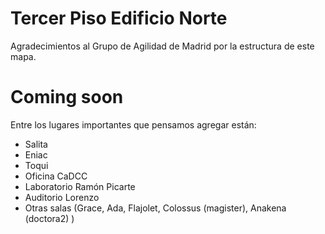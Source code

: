 <link href="css/map_style.css" rel="stylesheet">
<script src="http://d3js.org/d3.v3.min.js"></script>

# Tercer Piso Edificio Norte

<script>

var width = 1000
var height = 430


var svg = d3.select("body")
			.append("svg")
			.attr("width", width)
			.attr("height", height);

var group = svg.append('g')
				.attr("transform", "translate("+ width*1/20 + "," + height/43*5 + ") rotate(" + 0 + ")");

var line = d3.svg.line()
					.x(function(d) {return d.x})
					.y(function(d) {return d.y});

					
//Fondo del mapa
var datos_fondo = [
			{x: 0, y: 0},
			{x: width/10*9, y: 0},
			{x: width/10*9, y: height/43*33},
			{x: 0, y: height/43*33},
			{x: 0, y: 0}
			]
					
group.append("g").selectAll("path")
					.data([datos_fondo])
					.enter()
					.append("path")
					.attr("d", line)
					.attr("class", "piso");

					
//Laboratorio Lorenzo
var datos_lorenzo = [
			{x: 0, y: 0},
			{x: width/5, y: 0},
			{x: width/5, y: height*8/43},
			{x: 0, y: height*8/43},
			{x: 0, y: 0}
			];
					
var lorenzo = group.append("g")
				.attr("transform", "translate(" + 0 + "," + (height/430*165 - height*12/86)  + ")")
				.attr("class", "objeto_sala");
		
lorenzo.selectAll("path")
			.data([datos_lorenzo])
			.enter()
			.append("path")
			.attr("d", line)
			.attr("class", "sala_de_estudio");
			
lorenzo.append("text")
		.attr("transform", "translate(" + width/10 + "," + height*4/43  + ")")
		.text("Laboratorio Lorenzo");

		
//Sala Misteriosa de al lado de laboratorio lorenzo
var datos_sala_al_lado_lorenzo = [
			{x: 0, y: 0},
			{x: width/5, y: 0},
			{x: width/5, y: height*4/43},
			{x: 0, y: height*4/43},
			{x: 0, y: 0}
			];
					
var sala_al_lado_lorenzo = group.append("g")
								.attr("transform", "translate(" + 0 + "," + (height/430*245 - height*12/86)  + ")")
								.attr("class", "objeto_sala");
								
sala_al_lado_lorenzo.selectAll("path")
						.data([datos_sala_al_lado_lorenzo])
						.enter()
						.append("path")
						.attr("d", line)
						.attr("class", "otros");

sala_al_lado_lorenzo.append("text")
		.attr("transform", "translate(" + width/10 + "," + height*2/43  + ")")
		.text("???");

		
//Sala Fundadores
var datos_sala_fundadores = [
			{x: 0, y: 0},
			{x: width*125/1000, y: 0},
			{x: width*125/1000, y: height*6/43},
			{x: -width/80, y: height*6/43},
			{x: 0, y: 0}
			];
					
var sala_fundadores = group.append("g")
						.attr("transform", "translate(" + width*275/1000 + "," + (height/430*165 - height*12/86)  + ")")
						.attr("class", "objeto_sala");
		
sala_fundadores.selectAll("path")
			.data([datos_sala_fundadores])
			.enter()
			.append("path")
			.attr("d", line)
			.attr("class", "otros");

sala_fundadores.append("text")
		.attr("transform", "translate(" + width*135/2000 + "," + height*2/43  + ")")
		.text("Sala");
		
sala_fundadores.append("text")
		.attr("transform", "translate(" + width*135/2000 + "," + height*4/43  + ")")
		.text("Fundadores");


//Sala misteriosa al lado de la fundadores
var datos_sala_al_lado_fundadores = [
			{x: -width/80, y: height*6/43},
			{x: width*125/1000, y: height*6/43},
			{x: width*125/1000, y: height*12/43},
			{x: width/80, y: height*12/43},
			{x: -width/80, y: height*6/43}
			];

var sala_al_lado_fundadores = group.append("g")
						.attr("transform", "translate(" + width*275/1000 + "," + (height/430*165 - height*12/86)  + ")")
						.attr("class", "objeto_sala");
		
sala_al_lado_fundadores.selectAll("path")
			.data([datos_sala_al_lado_fundadores])
			.enter()
			.append("path")
			.attr("d", line)
			.attr("class", "otros");

sala_al_lado_fundadores.append("text")
		.attr("transform", "translate(" + width*135/2000 + "," + height*9/43  + ")")
		.text("???");			
		
		
//Banho 1		
var datos_banho_1 = [
			{x: 0, y: 0},
			{x: width/20, y: 0},
			{x: width/20, y: height*12/43},
			{x: 0, y: height*12/43},
			{x: 0, y: 0}
			];
					
var banho_1 = group.append("g")
		.attr("transform", "translate(" + width*8/20 + "," + (height/430*165 - height*12/86)  + ")")
		.attr("class", "objeto_sala");
		
		
banho_1.selectAll("path")
		.data([datos_banho_1])
		.enter()
		.append("path")
		.attr("d", line)
		.attr("class", "otros");
		
banho_1.append("text")
		.attr("transform", "translate(" + width/40 + "," + height*6/43  + ")")
		.text("Baño");

		
//Entrada
var datos_entrada = [
			{x: 0, y: 0},
			{x: width*3/20, y: 0},
			{x: width*3/20, y: height*12/43},
			{x: 0, y: height*12/43},
			{x: 0, y: 0}
			];
					
var entrada = group.append("g")
		.attr("transform", "translate(" + width*9/20 + "," + (height/430*165 - height*12/86)  + ")")
		.attr("class", "objeto_sala");
		
entrada.selectAll("path")
			.data([datos_entrada])
			.enter()
			.append("path")
			.attr("d", line)
			.attr("class", "otros");
			
entrada.append("text")
		.attr("transform", "translate(" + width*3/40 + "," + height*6/43  + ")")
		.text("Entrada");

		
//Resto de la estructura del medio
var datos_resto = [
			{x: 0, y: 0},
			{x: width/10, y: 0},
			{x: width*3/40, y: +height*12/43},
			{x: 0, y: +height*12/43},
			{x: 0, y: 0}
			];
					
group.append("g")
		.attr("transform", "translate(" + width*6/10 + "," + (height/430*165 - height*12/86)  + ")")
		.selectAll("path")
			.data([datos_resto])
			.enter()
			.append("path")
			.attr("d", line)
			.attr("class", "otros");

			
//Cocina
var datos_cocina = [
			{x: 0, y: 0},
			{x: width*1/20, y: 0},
			{x: width*1/20, y: height*6/43},
			{x: 0, y: height*6/43},
			{x: 0, y: 0}
			];
					
var cocina = group.append("g")
		.attr("transform", "translate(" + width*625/1000 + "," + (height/430*165 - height*12/86)  + ")")
		.attr("class", "objeto_sala");

cocina.selectAll("path")
			.data([datos_cocina])
			.enter()
			.append("path")
			.attr("d", line)
			.attr("class", "otros");
			
cocina.append("text")
		.attr("transform", "translate(" + width/40 + "," + height*3/43  + ")")
		.text("Cocina");
		
		
//Auditorio Ramon Picarte
var datos_picarte = [
			{x: width/40, y: 0},
			{x: width*15/100, y: 0},
			{x: width*15/100, y: height*12/43},
			{x: 0, y: height*12/43},
			{x: width/40, y: 0}
			];
					
var picarte = group.append("g")
		.attr("transform", "translate(" + width*15/20 + "," + (height/430*225 - height*12/43)  + ")")
		.attr("class", "objeto_sala");

picarte.selectAll("path")
			.data([datos_picarte])
			.enter()
			.append("path")
			.attr("d", line)
			.attr("class", "otros");

picarte.append("text")
		.attr("transform", "translate(" + width*17/200 + "," + height*5/43  + ")")
		.text("Auditorio");
			
picarte.append("text")
		.attr("transform", "translate(" + width*17/200 + "," + height*7/43  + ")")
		.text("Ramón Picarte");


//La Salita
var datos_salita = [
			{x: 0, y: 0},
			{x: width/100*15, y: 0},
			{x: width/100*15, y: height/430*75},
			{x: 0, y: height/430*75},
			{x: 0, y: 0}
			];
					
var salita = group.append("g")
		.attr("transform", "translate(" + 0 + "," + 0  + ")")
		.attr("class", "objeto_sala");
		
salita.selectAll("path")
			.data([datos_salita])
			.enter()
			.append("path")
			.attr("d", line)
			.attr("class", "convivencia");

salita.append("text")
		.attr("transform", "translate(" + width*15/200 + "," + height*75/860  + ")")
		.text("La Salita");


//La Ofisalita		
var datos_ofisalita = [
			{x: 0, y: 0},
			{x: width/100*5, y: 0},
			{x: width/100*5, y: height/430*75},
			{x: 0, y: height/430*75},
			{x: 0, y: 0}
			];
					
var ofisalita = group.append("g")
					.attr("transform", "translate(" + width*15/100 + "," + 0  + ")")
					.attr("class", "objeto_sala");		
		
ofisalita.selectAll("path")
			.data([datos_ofisalita])
			.enter()
			.append("path")
			.attr("d", line)
			.attr("class", "convivencia");

ofisalita.append("text")
		.attr("transform", "translate(" + width*5/200 + "," + height*75/860  + ") rotate(90)")
		.text("Ofisalita");
			

//El resto de las salas
for(i = 4; i < 18; i++){
	var datos_misteriosos = [
			{x: 0, y: 0},
			{x: width/100*5, y: 0},
			{x: width/100*5, y: height/430*75},
			{x: 0, y: height/430*75},
			{x: 0, y: 0}
			];
					
	group.append("g")
			.attr("transform", "translate(" + width*5/100*i + "," + 0  + ")")
			.attr("class", "objeto_sala")
			.selectAll("path")
				.data([datos_ofisalita])
				.enter()
				.append("path")
				.attr("d", line)
				.attr("class", "oficina");
}


for(i = 2; i < 18; i++){
	var datos_misteriosos = [
			{x: 0, y: 0},
			{x: width/100*5, y: 0},
			{x: width/100*5, y: height/430*75},
			{x: 0, y: height/430*75},
			{x: 0, y: 0}
			];
					
	group.append("g")
			.attr("transform", "translate(" + width*5/100*i + "," + (height/430*255) + ")")
			.attr("class", "objeto_sala")
			.selectAll("path")
				.data([datos_ofisalita])
				.enter()
				.append("path")
				.attr("d", line)
				.attr("class", "oficina");
}


</script>

Agradecimientos al Grupo de Agilidad de Madrid por la estructura de este mapa.

# Coming soon

Entre los lugares importantes que pensamos agregar están:

* Salita
* Eniac
* Toqui
* Oficina CaDCC
* Laboratorio Ramón Picarte
* Auditorio Lorenzo
* Otras salas (Grace, Ada, Flajolet, Colossus (magister), Anakena (doctora2) )
